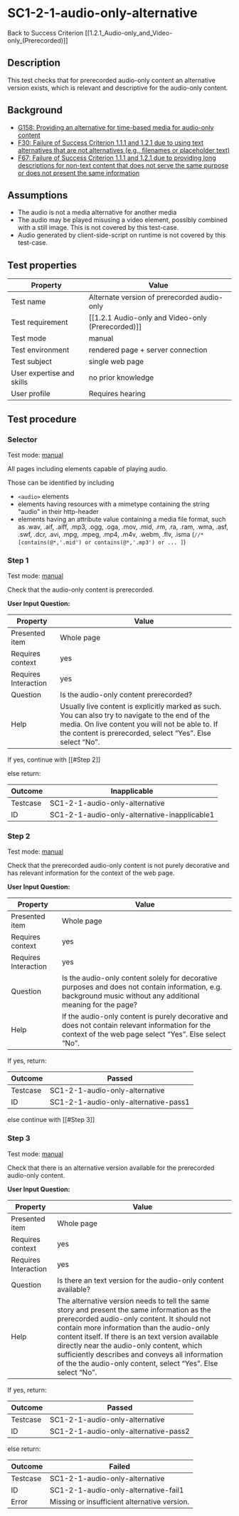 # SC1-2-1-audio-only-alternative

Back to Success Criterion [[1.2.1_Audio-only_and_Video-only_(Prerecorded)]]

## Description

This test checks that for prerecorded audio-only content an alternative version exists, which is relevant and descriptive for the audio-only content.

## Background

- [G158: Providing an alternative for time-based media for audio-only content](http://www.w3.org/TR/2014/NOTE-WCAG20-TECHS-20140916/G158)
- [F30: Failure of Success Criterion 1.1.1 and 1.2.1 due to using text alternatives that are not alternatives (e.g., filenames or placeholder text)](http://www.w3.org/TR/2014/NOTE-WCAG20-TECHS-20140916/F30)
- [F67: Failure of Success Criterion 1.1.1 and 1.2.1 due to providing long descriptions for non-text content that does not serve the same purpose or does not present the same information](http://www.w3.org/TR/2014/NOTE-WCAG20-TECHS-20140916/F67)

## Assumptions

- The audio is not a media alternative for another media
- The audio may be played misusing a video element, possibly combined with a still image. This is not covered by this test-case.
- Audio generated by client-side-script on runtime is not covered by this test-case.

## Test properties

| Property          | Value
|-------------------|----
| Test name         |Alternate version of prerecorded audio-only
| Test requirement  |[[1.2.1 Audio-only and Video-only (Prerecorded)]]
| Test mode         |manual
| Test environment  |rendered page + server connection
| Test subject      |single web page
| User expertise and skills |no prior knowledge
| User profile      |Requires hearing

## Test procedure

### Selector

Test mode: [manual][MANUAL]

All pages including elements capable of playing audio.

Those can be identified by including

- `<audio>` elements
- elements having resources with a mimetype containing the string "audio" in their http-header
- elements having an attribute value containing a media file format, such as .wav, .aif, .aiff, .mp3, .ogg, .oga, .mov, .mid, .rm, .ra, .ram, .wma, .asf, .swf, .dcr, .avi, .mpg, .mpeg, .mp4, .m4v, .webm, .flv, .isma   (`//*[contains(@*,'.mid') or contains(@*,'.mp3') or ... ]`)

### Step 1

Test mode: [manual][MANUAL]

Check that the audio-only content is prerecorded.

**User Input Question:**

| Property             | Value
|----------------------|---------
| Presented item       | Whole page
| Requires context     | yes
| Requires Interaction | yes
| Question             | Is the audio-only content prerecorded?
| Help                 | Usually live content is explicitly marked as such. You can also try to navigate to the end of the media. On live content you will not be able to. If the content is prerecorded, select “Yes”. Else select “No”.

If yes, continue with [[#Step 2]]

else return:

| Outcome  | Inapplicable
|----------|-----
| Testcase | SC1-2-1-audio-only-alternative
| ID       | SC1-2-1-audio-only-alternative-inapplicable1

### Step 2

Test mode: [manual][MANUAL]

Check that the prerecorded audio-only content is not purely decorative and has relevant information for the context of the web page.

**User Input Question:**

| Property             | Value
|----------------------|---------
| Presented item       | Whole page
| Requires context     | yes
| Requires Interaction | yes
| Question             | Is the audio-only content solely for decorative purposes and does not contain information, e.g. background music without any additional meaning for the page?
| Help                 | If the audio-only content is purely decorative and does not contain relevant information for the context of the web page select “Yes”. Else select “No”.

If yes, return:

| Outcome  | Passed
|----------|-----
| Testcase | SC1-2-1-audio-only-alternative
| ID       | SC1-2-1-audio-only-alternative-pass1

else continue with [[#Step 3]]

### Step 3

Test mode: [manual][MANUAL]

Check that there is an alternative version available for the prerecorded audio-only content.

**User Input Question:**

| Property             | Value
|----------------------|---------
| Presented item       | Whole page
| Requires context     | yes
| Requires Interaction | yes
| Question             | Is there an text version for the audio-only content available?
| Help                 | The alternative version needs to tell the same story and present the same information as the prerecorded audio-only content. It should not contain more information than the audio-only content itself. If there is an text version available directly near the audio-only content, which sufficiently describes and conveys all information of the the audio-only content, select “Yes”. Else select “No”.

If yes, return:

| Outcome  | Passed
|----------|-----
| Testcase | SC1-2-1-audio-only-alternative
| ID       | SC1-2-1-audio-only-alternative-pass2

else return:

| Outcome  | Failed
|----------|-----
| Testcase | SC1-2-1-audio-only-alternative
| ID       | SC1-2-1-audio-only-alternative-fail1
| Error    | Missing or insufficient alternative version.

[AUTO]: ../pages/test-modes.html#automatic
[MANUAL]: ../pages/test-modes.html#manual
